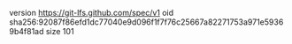 version https://git-lfs.github.com/spec/v1
oid sha256:92087f86efd1dc77040e9d096f1f7f76c25667a82271753a971e59369b4f81ad
size 101

